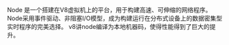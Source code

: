 Node 是一个搭建在V8虚拟机上的平台，用于构建高速、可伸缩的网络程序。Node采用事件驱动、非阻塞I/O模型，成为构建运行在分布式设备上的数据密集型实时程序的完美选择。
v8讲node编译为本地机器码，使得性能得到了巨大的提升。

